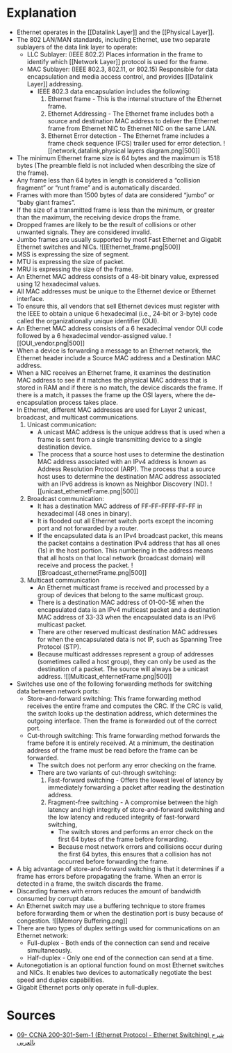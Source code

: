 # Explanation
- Ethernet operates in the [[Datalink Layer]] and the [[Physical Layer]].
- The 802 LAN/MAN standards, including Ethernet, use two separate sublayers of the data link layer to operate:
	- LLC Sublayer: (IEEE 802.2) Places information in the frame to identify which [[Network Layer]] protocol is used for the frame.
	- MAC Sublayer: (IEEE 802.3, 802.11, or 802.15) Responsible for data encapsulation and media access control, and provides [[Datalink Layer]] addressing.
		- IEEE 802.3 data encapsulation includes the following:
			1. Ethernet frame - This is the internal structure of the Ethernet frame.
			2. Ethernet Addressing - The Ethernet frame includes both a source and destination MAC address to deliver the Ethernet frame from Ethernet NIC to Ethernet NIC on the same LAN.
			3. Ethernet Error detection - The Ethernet frame includes a frame check sequence (FCS) trailer used for error detection.
			 ![[network,datalink,physical layers diagram.png|500]]
- The minimum Ethernet frame size is 64 bytes and the maximum is 1518 bytes (The preamble field is not included when describing the size of the frame).
- Any frame less than 64 bytes in length is considered a “collision fragment” or “runt frame” and is automatically discarded. 
- Frames with more than 1500 bytes of data are considered “jumbo” or “baby giant frames”.
- If the size of a transmitted frame is less than the minimum, or greater than the maximum, the receiving device drops the frame. 
- Dropped frames are likely to be the result of collisions or other unwanted signals. They are considered invalid. 
- Jumbo frames are usually supported by most Fast Ethernet and Gigabit Ethernet switches and NICs.
	 ![[Ethernet_frame.png|500]]
- MSS is expressing the size of segment.
- MTU is expressing the size of packet.
- MRU is expressing the size of the frame.
- An Ethernet MAC address consists of a 48-bit binary value, expressed using 12 hexadecimal values.
- All MAC addresses must be unique to the Ethernet device or Ethernet interface. 
- To ensure this, all vendors that sell Ethernet devices must register with the IEEE to obtain a unique 6 hexadecimal (i.e., 24-bit or 3-byte) code called the organizationally unique identifier (OUI).
- An Ethernet MAC address consists of a 6 hexadecimal vendor OUI code followed by a 6 hexadecimal vendor-assigned value.
 ![[OUI_vendor.png|500]]
- When a device is forwarding a message to an Ethernet network, the Ethernet header include a Source MAC address and a Destination MAC address.
- When a NIC receives an Ethernet frame, it examines the destination MAC address to see if it matches the physical MAC address that is stored in RAM and if there is no match, the device discards the frame. If there is a match, it passes the frame up the OSI layers, where the de-encapsulation process takes place.
- In Ethernet, different MAC addresses are used for Layer 2 unicast, broadcast, and multicast communications.
	1. Unicast communication:
		- A unicast MAC address is the unique address that is used when a frame is sent from a single transmitting device to a single destination device. 
		- The process that a source host uses to determine the destination MAC address associated with an IPv4 address is known as Address Resolution Protocol (ARP). The process that a source host uses to determine the destination MAC address associated with an IPv6 address is known as Neighbor Discovery (ND).
		 ![[unicast_ethernetFrame.png|500]]
	2. Broadcast communication:
		- It has a destination MAC address of FF-FF-FFFF-FF-FF in hexadecimal (48 ones in binary).
		- It is flooded out all Ethernet switch ports except the incoming port and not forwarded by a router.
		- If the encapsulated data is an IPv4 broadcast packet, this means the packet contains a destination IPv4 address that has all ones (1s) in the host portion. This numbering in the address means that all hosts on that local network (broadcast domain) will receive and process the packet.
		 ![[Broadcast_ethernetFrame.png|500]]
	3. Multicast communication
		- An Ethernet multicast frame is received and processed by a group of devices that belong to the same multicast group.
		- There is a destination MAC address of 01-00-5E when the encapsulated data is an IPv4 multicast packet and a destination MAC address of 33-33 when the encapsulated data is an IPv6 multicast packet.
		- There are other reserved multicast destination MAC addresses for when the encapsulated data is not IP, such as Spanning Tree Protocol (STP).
		- Because multicast addresses represent a group of addresses (sometimes called a host group), they can only be used as the destination of a packet. The source will always be a unicast address.
		 ![[Multicast_ehternetFrame.png|500]]
- Switches use one of the following forwarding methods for switching data between network ports:
	- Store-and-forward switching: This frame forwarding method receives the entire frame and computes the CRC. If the CRC is valid, the switch looks up the destination address, which determines the outgoing interface. Then the frame is forwarded out of the correct port.
	- Cut-through switching: This frame forwarding method forwards the frame before it is entirely received. At a minimum, the destination address of the frame must be read before the frame can be forwarded.
		- The switch does not perform any error checking on the frame.
		- There are two variants of cut-through switching:
			1. Fast-forward switching - Offers the lowest level of latency by immediately forwarding a packet after reading the destination address. 
			2. Fragment-free switching - A compromise between the high latency and high integrity of store-and-forward switching and the low latency and reduced integrity of fast-forward switching, 
				- The switch stores and performs an error check on the first 64 bytes of the frame before forwarding. 
				- Because most network errors and collisions occur during the first 64 bytes, this ensures that a collision has not occurred before forwarding the frame.
- A big advantage of store-and-forward switching is that it determines if a frame has errors before propagating the frame. When an error is detected in a frame, the switch discards the frame.
- Discarding frames with errors reduces the amount of bandwidth consumed by corrupt data.
- An Ethernet switch may use a buffering technique to store frames before forwarding them or when the destination port is busy because of congestion.
![[Memory Buffering.png]]
- There are two types of duplex settings used for communications on an Ethernet network:
	- Full-duplex - Both ends of the connection can send and receive simultaneously.
	- Half-duplex - Only one end of the connection can send at a time.
- Autonegotiation is an optional function found on most Ethernet switches and NICs. It enables two devices to automatically negotiate the best speed and duplex capabilities.
- Gigabit Ethernet ports only operate in full-duplex.
# Sources
- [09- CCNA 200-301-Sem-1 (Ethernet Protocol - Ethernet Switching) شرح بالعربى](https://www.youtube.com/watch?v=8DyRPjpC4_Y&list=PLyDiLBk6tDH48IAmjAfH8OhrIeTSf23id&index=10&t=1s)
